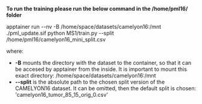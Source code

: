 
**To run the training please run the below command in the /home/pml16/ folder**

apptainer run --nv -B /home/space/datasets/camelyon16:/mnt ./pml_update.sif python MS1/train.py --split /home/pml16/camelyon16_mini_split.csv

where:
- **-B** mounts the directory with the dataset to the container, so that it can be accesed by apptainer from the inside. It is important to mount this exact directory: /home/space/datasets/camelyon16:/mnt
- **--split** is the absolute path to the chosen split version of the CAMELYON16 dataset. It can be omitted, then the default split is chosen: 'camelyon16_tumor_85_15_orig_0.csv'
